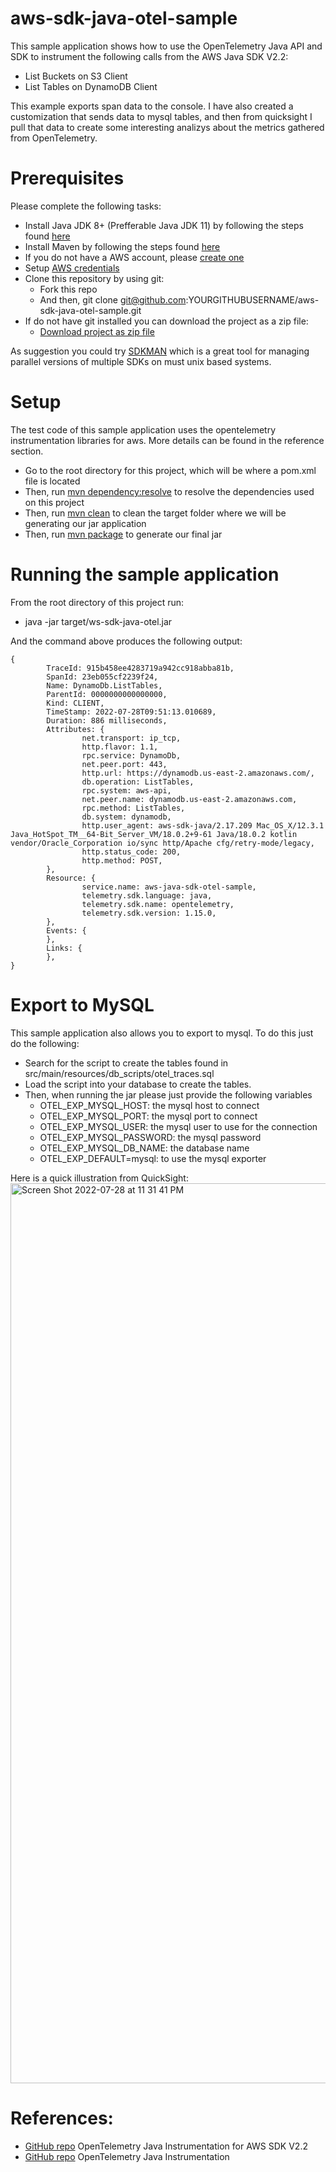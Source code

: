 # aws-sdk-java-otel-sample

This sample application shows how to use the OpenTelemetry Java API and SDK to instrument the following calls from the AWS Java SDK V2.2:
- List Buckets on S3 Client
- List Tables on DynamoDB Client

This example exports span data to the console. I have also created a customization that sends data to mysql tables, and then from quicksight I pull that data to create some interesting analizys about the metrics gathered from OpenTelemetry.

# Prerequisites

Please complete the following tasks:
- Install Java JDK 8+ (Prefferable Java JDK 11) by following the steps found [here](https://docs.oracle.com/en/java/javase/18/install/overview-jdk-installation.html#GUID-8677A77F-231A-40F7-98B9-1FD0B48C346A)
- Install Maven by following the steps found [here](https://maven.apache.org/install.html)
- If you do not have a AWS account, please [create one](https://aws.amazon.com/premiumsupport/knowledge-center/create-and-activate-aws-account/)
- Setup [AWS credentials](https://docs.aws.amazon.com/cli/latest/userguide/cli-configure-files.html)
- Clone this repository by using git:
    - Fork this repo
    - And then, git clone git@github.com:YOURGITHUBUSERNAME/aws-sdk-java-otel-sample.git
- If do not have git installed you can download the project as a zip file:
    - [Download project as zip file](https://github.com/yenfryherrerafeliz/aws-sdk-java-otel-sample/archive/refs/heads/main.zip)

As suggestion you could try [SDKMAN](https://sdkman.io/) which is a great tool for managing parallel versions of multiple SDKs on must unix based systems.

# Setup

The test code of this sample application uses the opentelemetry instrumentation libraries for aws. More details can be found in the reference section.

- Go to the root directory for this project, which will be where a pom.xml file is located
- Then, run [mvn dependency:resolve](https://#) to resolve the dependencies used on this project
- Then, run [mvn clean](https://#) to clean the target folder where we will be generating our jar application
- Then, run [mvn package](https://#) to generate our final jar

# Running the sample application

From the root directory of this project run:
- java -jar target/ws-sdk-java-otel.jar

And the command above produces the following output:

```console
{
        TraceId: 915b458ee4283719a942cc918abba81b,
        SpanId: 23eb055cf2239f24,
        Name: DynamoDb.ListTables,
        ParentId: 0000000000000000,
        Kind: CLIENT,
        TimeStamp: 2022-07-28T09:51:13.010689,
        Duration: 886 milliseconds,
        Attributes: {
                net.transport: ip_tcp,
                http.flavor: 1.1,
                rpc.service: DynamoDb,
                net.peer.port: 443,
                http.url: https://dynamodb.us-east-2.amazonaws.com/,
                db.operation: ListTables,
                rpc.system: aws-api,
                net.peer.name: dynamodb.us-east-2.amazonaws.com,
                rpc.method: ListTables,
                db.system: dynamodb,
                http.user_agent: aws-sdk-java/2.17.209 Mac_OS_X/12.3.1 Java_HotSpot_TM__64-Bit_Server_VM/18.0.2+9-61 Java/18.0.2 kotlin vendor/Oracle_Corporation io/sync http/Apache cfg/retry-mode/legacy,
                http.status_code: 200,
                http.method: POST,
        }, 
        Resource: {
                service.name: aws-java-sdk-otel-sample,
                telemetry.sdk.language: java,
                telemetry.sdk.name: opentelemetry,
                telemetry.sdk.version: 1.15.0,
        },
        Events: {
        },
        Links: {
        },
}

```

# Export to MySQL
This sample application also allows you to export to mysql. To do this just do the following:
- Search for the script to create the tables found in src/main/resources/db_scripts/otel_traces.sql
- Load the script into your database to create the tables.
- Then, when running the jar please just provide the following variables
    - OTEL_EXP_MYSQL_HOST: the mysql host to connect
    - OTEL_EXP_MYSQL_PORT: the mysql port to connect
    - OTEL_EXP_MYSQL_USER: the mysql user to use for the connection
    - OTEL_EXP_MYSQL_PASSWORD: the mysql password
    - OTEL_EXP_MYSQL_DB_NAME: the database name
    - OTEL_EXP_DEFAULT=mysql: to use the mysql exporter

Here is a quick illustration from QuickSight:
<img width="1440" alt="Screen Shot 2022-07-28 at 11 31 41 PM" src="https://user-images.githubusercontent.com/47982775/181697702-2df52e82-feac-4e75-ba46-fd30901f2e03.png">

# References:
- [GitHub repo](https://github.com/open-telemetry/opentelemetry-java-instrumentation/tree/main/instrumentation/aws-sdk/aws-sdk-2.2) OpenTelemetry Java Instrumentation for AWS SDK V2.2
- [GitHub repo](https://github.com/open-telemetry/opentelemetry-java-instrumentation) OpenTelemetry Java Instrumentation
